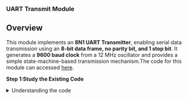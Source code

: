 
### UART Transmit Module

## Overview
This module implements an **8N1 UART Transmitter**, enabling serial data transmission using an **8-bit data frame, no parity bit, and 1 stop bit**. It generates a **9600 baud clock** from a 12 MHz oscillator and provides a simple state-machine-based transmission mechanism.The code for this module can accessed [here](https://github.com/Skandakm29/Vsd_squadron_mini_Fpga_3/blob/main/uart_trx.v).


**Step 1:Study the Existing Code**
<details>
  
<summary> Understanding the code</summary>

### `top` Module
The `top` module integrates the UART transmission logic with an internal **12 MHz oscillator** and an **RGB LED driver**.

- **Clock Generation:** Uses an internal oscillator to generate a **9600 Hz clock**.
- **UART Transmission:** Transmits the character `D` continuously.
- **LED Control:** The RGB LEDs toggle based on the internal frequency counter.

### `uart_tx_8n1` Module
The `uart_tx_8n1` module implements a simple **UART transmitter** using a **finite state machine (FSM)** with the following states:

#### **State Machine States**

- **IDLE STATE (STATE_IDLE)**
  - If senddata = 1 and the state is STATE_IDLE, it:
  - Moves to the **STATE_STARTTX** state.
  - Loads txbyte (**8-bit data to transmit**) into buf_tx.
  - Clears txdone (**indicates transmission is ongoing**).

  - Otherwise, if still in **STATE_IDLE**, it:
  - Keeps txbit **high (1)** because **UART idles at high**.
  - Ensures txdone remains **low (0)**.

- **Start Bit Transmission (STATE_STARTTX)**
  - Once in **STATE_STARTTX**, it:
  - Sets txbit **low (0)** (**start bit** in UART communication).
  - Moves to **STATE_TXING** to transmit data bits.

- **Sending Data Bits (STATE_TXING)**
  - If state == STATE_TXING and bits_sent < 8, it:
  - Sends the **Least Significant Bit (LSB) of buf_tx**.
  - Shifts buf_tx right (>> 1).
  - Increments bits_sent.

- **Stp Bit Transmission (STATE_TXDONE)**
  - After **8 data bits** are transmitted, it:
  - Sends the **stop bit (1)**.
  - Resets bits_sent to 0.
  - Moves to **STATE_TXDONE**.

- **Transmission Complete (STATE_TXDONE → STATE_IDLE)**
  - In **STATE_TXDONE**, it:
  - Sets txdone = 1 (**indicates transmission complete**).
  - Returns to **STATE_IDLE**.
